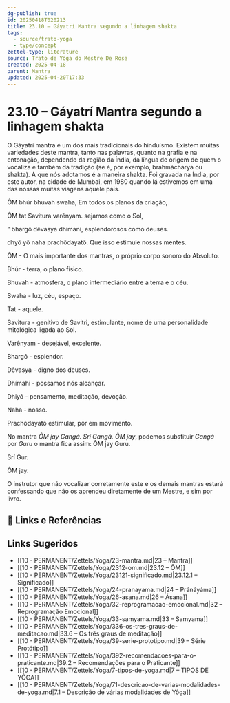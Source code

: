 ```yaml
---
dg-publish: true
id: 20250418T020213
title: 23.10 – Gáyatrí Mantra segundo a linhagem shakta
tags:
  - source/trato-yoga
  - type/concept
zettel-type: literature
source: Trato de Yôga do Mestre De Rose
created: 2025-04-18
parent: Mantra
updated: 2025-04-20T17:33
---
```


# 23.10 – Gáyatrí Mantra segundo a linhagem shakta

O Gáyatrí mantra é um dos mais tradicionais do hinduísmo. Existem muitas variedades deste mantra, tanto nas palavras, quanto na grafia e na entonação, dependendo da região da Índia, da língua de origem de quem o vocaliza e também da tradição (se é, por exemplo, brahmácharya ou shakta). A que nós adotamos é a maneira shakta. Foi gravada na Índia, por este autor, na cidade de Mumbai, em 1980 quando lá estivemos em uma das nossas muitas viagens àquele país.

ÔM bhúr bhuvah swaha, Em todos os planos da criação, 

ÔM tat Savitura varênyam. sejamos como o Sol, 

” bhargô dêvasya dhímani, esplendorosos como deuses. 

dhyô yô naha prachôdayatô. Que isso estimule nossas mentes. 

ÔM - O mais importante dos mantras, o próprio corpo sonoro do Absoluto. 

Bhúr - terra, o plano físico. 

Bhuvah - atmosfera, o plano intermediário entre a terra e o céu. 

Swaha - luz, céu, espaço. 

Tat - aquele. 

Savitura - genitivo de Savitri, estimulante, nome de uma personalidade mitológica ligada ao Sol. 

Varênyam - desejável, excelente. 

Bhargô - esplendor. 

Dêvasya - digno dos deuses. 

Dhímahi - possamos nós alcançar. 

Dhiyô - pensamento, meditação, devoção. 

Naha - nosso. 

Prachôdayatô estimular, pôr em movimento.

No mantra *ÔM jay Gangá. Srí Gangá. ÔM jay*, podemos substituir *Gangá* por *Guru* o mantra fica assim:
ÔM jay Guru. 

Srí Gur. 

ÔM jay. 

O instrutor que não vocalizar corretamente este e os demais mantras estará confessando que não os aprendeu diretamente de um Mestre, e sim por livro.

## 🔗 Links e Referências

## Links Sugeridos

- [[10 - PERMANENT/Zettels/Yoga/23-mantra.md|23 – Mantra]]
- [[10 - PERMANENT/Zettels/Yoga/2312-om.md|23.12 – ÔM]]
- [[10 - PERMANENT/Zettels/Yoga/23121-significado.md|23.12.1 – Significado]]
- [[10 - PERMANENT/Zettels/Yoga/24-pranayama.md|24 – Pránáyáma]]
- [[10 - PERMANENT/Zettels/Yoga/26-asana.md|26 – Ásana]]
- [[10 - PERMANENT/Zettels/Yoga/32-reprogramacao-emocional.md|32 – Reprogramação Emocional]]
- [[10 - PERMANENT/Zettels/Yoga/33-samyama.md|33 – Samyama]]
- [[10 - PERMANENT/Zettels/Yoga/336-os-tres-graus-de-meditacao.md|33.6 – Os três graus de meditação]]
- [[10 - PERMANENT/Zettels/Yoga/39-serie-prototipo.md|39 – Série Protótipo]]
- [[10 - PERMANENT/Zettels/Yoga/392-recomendacoes-para-o-praticante.md|39.2 – Recomendações para o Praticante]]
- [[10 - PERMANENT/Zettels/Yoga/7-tipos-de-yoga.md|7 – TIPOS DE YÔGA]]
- [[10 - PERMANENT/Zettels/Yoga/71-descricao-de-varias-modalidades-de-yoga.md|7.1 – Descrição de várias modalidades de Yôga]]